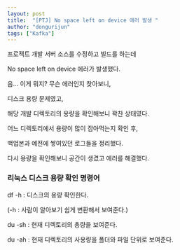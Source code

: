 ```yaml
---
layout: post
title:  "[PTJ] No space left on device 에러 발생 "
author: "dongurijun"
tags: ["Kafka"]
---
```


프로젝트 개발 서버 소스를 수정하고 빌드를 하는데 

No space left on device 에러가 발생했다.

음... 이게 뭐지? 무슨 에러인지 찾아보니,

디스크 용량 문제였고,

해당 개발 디렉토리의 용량을 확인해보니 꽉찬 상태였다.

어느 디렉토리에서 용량이 많이 잡아먹는지 확인 후,

백업본과 예전에 쌓여있던 로그들을 정리했다.

다시 용량을 확인해보니 공간이 생겼고 에러를 해결했다.


### 리눅스 디스크 용량 확인 명령어

df -h : 디스크의 용량 확인한다. 

(-h : 사람이 알아보기 쉽게 변환해서 보여준다.)

du -sh : 현재 디렉토리의 총량을 보여준다.

du -ah : 현재 디렉토리의 사용량을 폴더와 파일 단위로 보여준다.



